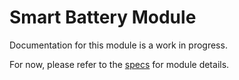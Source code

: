 # Smart Battery Module
Documentation for this module is a work in progress.

For now, please refer to the [specs](specs.yaml) for module details.
